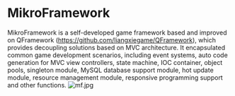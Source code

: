 # MikroFramework
MikroFramework is a self-developed game framework based and improved on QFramework (https://github.com/liangxiegame/QFramework), which provides decoupling solutions based on MVC architecture. It encapsulated common game development scenarios, including event systems, auto code generation for MVC view controllers, state machine, IOC container, object pools, singleton module, MySQL database support module, hot update module, resource management module, responsive programming support and other functions.
![mf.jpg](https://s2.loli.net/2022/01/16/vYmNIOA51C9287h.jpg)
